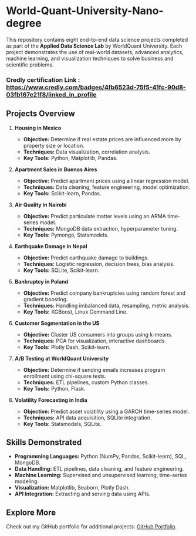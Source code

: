 # World-Quant-University-Nano-degree

This repository contains eight end-to-end data science projects completed as part of the **Applied Data Science Lab** by WorldQuant University. Each project demonstrates the use of real-world datasets, advanced analytics, machine learning, and visualization techniques to solve business and scientific problems.

### Credly certification Link : https://www.credly.com/badges/4fb6523d-75f5-41fc-90d8-03fb167e21f8/linked_in_profile

## Projects Overview

1. **Housing in Mexico**  
   - **Objective:** Determine if real estate prices are influenced more by property size or location.  
   - **Techniques:** Data visualization, correlation analysis.  
   - **Key Tools:** Python, Matplotlib, Pandas.  

2. **Apartment Sales in Buenos Aires**  
   - **Objective:** Predict apartment prices using a linear regression model.  
   - **Techniques:** Data cleaning, feature engineering, model optimization.  
   - **Key Tools:** Scikit-learn, Pandas.  

3. **Air Quality in Nairobi**  
   - **Objective:** Predict particulate matter levels using an ARMA time-series model.  
   - **Techniques:** MongoDB data extraction, hyperparameter tuning.  
   - **Key Tools:** Pymongo, Statsmodels.  

4. **Earthquake Damage in Nepal**  
   - **Objective:** Predict earthquake damage to buildings.  
   - **Techniques:** Logistic regression, decision trees, bias analysis.  
   - **Key Tools:** SQLite, Scikit-learn.  

5. **Bankruptcy in Poland**  
   - **Objective:** Predict company bankruptcies using random forest and gradient boosting.  
   - **Techniques:** Handling imbalanced data, resampling, metric analysis.  
   - **Key Tools:** XGBoost, Linux Command Line.  

6. **Customer Segmentation in the US**  
   - **Objective:** Cluster US consumers into groups using k-means.  
   - **Techniques:** PCA for visualization, interactive dashboards.  
   - **Key Tools:** Plotly Dash, Scikit-learn.  

7. **A/B Testing at WorldQuant University**  
   - **Objective:** Determine if sending emails increases program enrollment using chi-square tests.  
   - **Techniques:** ETL pipelines, custom Python classes.  
   - **Key Tools:** Python, Flask.  

8. **Volatility Forecasting in India**  
   - **Objective:** Predict asset volatility using a GARCH time-series model.  
   - **Techniques:** API data acquisition, SQLite integration.  
   - **Key Tools:** Statsmodels, SQLite.

## Skills Demonstrated
- **Programming Languages:** Python (NumPy, Pandas, Scikit-learn), SQL, MongoDB.  
- **Data Handling:** ETL pipelines, data cleaning, and feature engineering.  
- **Machine Learning:** Supervised and unsupervised learning, time-series modeling.  
- **Visualization:** Matplotlib, Seaborn, Plotly Dash.  
- **API Integration:** Extracting and serving data using APIs.  

## Explore More
Check out my GitHub portfolio for additional projects: [GitHub Portfolio](https://github.com/AnnaNyamoita).

